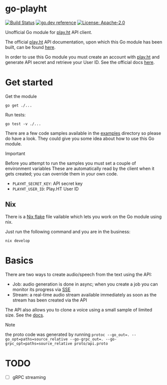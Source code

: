 # go-playht

[![Build Status](https://github.com/milosgajdos/go-playht/actions/workflows/ci.yaml/badge.svg?branch=main)](https://github.com/milosgajdos/go-playht/actions?query=workflow%3ACI)
[![go.dev reference](https://img.shields.io/badge/go.dev-reference-007d9c?logo=go&logoColor=white&style=flat-square)](https://pkg.go.dev/github.com/milosgajdos/go-playht)
[![License: Apache-2.0](https://img.shields.io/badge/License-Apache--2.0-blue.svg)](https://opensource.org/licenses/Apache-2.0)

Unofficial Go module for [play.ht](https://play.ht/) API client.

The official [play.ht](https://play.ht) API documentation, upon which this Go module has been built, can be found [here](https://docs.play.ht/reference).

In order to use this Go module you must create an account with [play.ht](https://play.ht) and generate API secret and retrieve your User ID. See the official docs [here](https://docs.play.ht/reference/api-authentication).

# Get started

Get the module
```shell
go get ./...
```

Run tests:
```shell
go test -v ./...
```

There are a few code samples available in the [examples](./examples) directory so please do have a look. They could give you some idea about how to use this Go module.

> [!IMPORTANT]
> Before you attempt to run the samples you must set a couple of environment variables
> These are automatically read by the client when it gets created; you can override them in your own code.

* `PLAYHT_SECRET_KEY`: API secret key
* `PLAYHT_USER_ID`: Play.HT User ID

## Nix

There is a [Nix flake](https://nixos.wiki/wiki/Flakes) file vailable which lets you work on the Go module using nix.

Just run the following command and you are in the business:
```shell
nix develop
```

# Basics

There are two ways to create audio/speech from the text using the API:
* Job: audio generation is done in async; when you create a job you can monitor its progress via [SSE](https://developer.mozilla.org/en-US/docs/Web/API/Server-sent_events)
* Stream: a real-time audio stream available immediately as soon as the stream has been created via the API

The API also allows you to clone a voice using a small sample of limited size. See the [docs](https://docs.play.ht/reference/api-create-instant-voice-clone).

> [!NOTE]
> the proto code was generated by running `protoc --go_out=. --go_opt=paths=source_relative --go-grpc_out=. --go-grpc_opt=paths=source_relative proto/api.proto`

# TODO

* [ ] gRPC streaming
